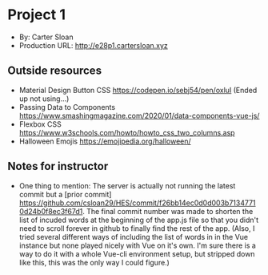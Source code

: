 # Project 1
+ By: Carter Sloan
+ Production URL: <http://e28p1.cartersloan.xyz>

## Outside resources
  * Material Design Button CSS <https://codepen.io/sebj54/pen/oxluI> (Ended up not using...)
  * Passing Data to Components <https://www.smashingmagazine.com/2020/01/data-components-vue-js/>
  * Flexbox CSS <https://www.w3schools.com/howto/howto_css_two_columns.asp>
  * Halloween Emojis <https://emojipedia.org/halloween/>

## Notes for instructor
* One thing to mention: The server is actually not running the latest commit but a [prior commit] <https://github.com/csloan29/HES/commit/f26bb14ec0d0d003b71347710d24b0f8ec3f67d1>. The final commit number was made to shorten the list of incuded words at the beginning of the app.js file so that you didn't need to scroll forever in github to finally find the rest of the app. (Also, I tried several different ways of including the list of words in in the Vue instance but none played nicely with Vue on it's own. I'm sure there is a way to do it with a whole Vue-cli environment setup, but stripped down like this, this was the only way I could figure.)



